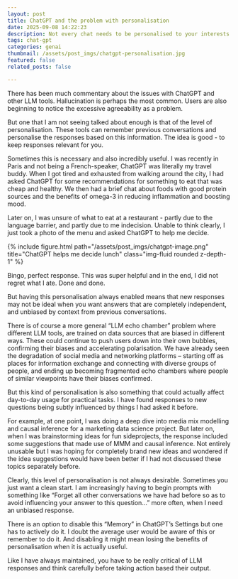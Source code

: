 ```yaml
---
layout: post
title: ChatGPT and the problem with personalisation
date: 2025-09-08 14:22:23
description: Not every chat needs to be personalised to your interests.
tags: chat-gpt
categories: genai
thumbnail: /assets/post_imgs/chatgpt-personalisation.jpg
featured: false
related_posts: false

---
```

 


There has been much commentary about the issues with ChatGPT and other LLM tools. Hallucination is perhaps the most common. Users are also beginning to notice the excessive agreeability as a problem.

But one that I am not seeing talked about enough is that of the level of personalisation. These tools can remember previous conversations and personalise the responses based on this information. The idea is good - to keep responses relevant for you.

Sometimes this is necessary and also incredibly useful. I was recently in Paris and not being a French-speaker, ChatGPT was literally my travel buddy. When I got tired and exhausted from walking around the city, I had asked ChatGPT for some recommendations for something to eat that was cheap and healthy. We then had a brief chat about foods with good protein sources and the benefits of omega-3 in reducing inflammation and boosting mood.

Later on, I was unsure of what to eat at a restaurant - partly due to the language barrier, and partly due to me indecision. Unable to think clearly, I just took a photo of the menu and asked ChatGPT to help me decide.

<div class="col-sm mt-3 mt-md-0">
    {% include figure.html path="/assets/post_imgs/chatgpt-image.png" title="ChatGPT helps me decide lunch" class="img-fluid rounded z-depth-1" %}
</div>

Bingo, perfect response. This was super helpful and in the end, I did not regret what I ate. Done and done.

But having this personalisation always enabled means that new responses may not be ideal when you want answers that are completely independent, and unbiased by context from previous conversations.

There is of course a more general “LLM echo chamber” problem where different LLM tools, are trained on data sources that are biased in different ways. These could continue to push users down into their own bubbles, confirming their biases and accelerating polarisation. We have already seen the degradation of social media and networking platforms – starting off as places for information exchange and connecting with diverse groups of people, and ending up becoming fragmented echo chambers where people of similar viewpoints have their biases confirmed.

But this kind of personalisation is also something that could actually affect day-to-day usage for practical tasks. I have found responses to new questions being subtly influenced by things I had asked it before.

For example, at one point, I was doing a deep dive into media mix modelling and causal inference for a marketing data science project. But later on, when I was brainstorming ideas for fun sideprojects, the response included some suggestions that made use of MMM and causal inference. Not entirely unusable but I was hoping for completely brand new ideas and wondered if the idea suggestions would have been better if I had not discussed these topics separately before.  

Clearly, this level of personalisation is not always desirable. Sometimes you just want a clean start. I am increasingly having to begin prompts with something like “Forget all other conversations we have had before so as to avoid influencing your answer to this question…” more often, when I need an unbiased response.

There is an option to disable this “Memory” in ChatGPT’s Settings but one has to actively do it. I doubt the average user would be aware of this or remember to do it. And disabling it might mean losing the benefits of personalisation when it is actually useful.

Like I have always maintained, you have to be really critical of LLM responses and think carefully before taking action based their output.
